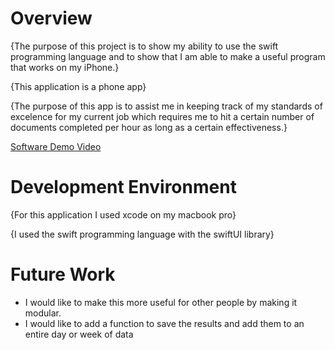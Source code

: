 # Overview

{The purpose of this project is to show my ability to use the swift programming language and to show that I am able to make a useful program that works on my iPhone.}

{This application is a phone app}

{The purpose of this app is to assist me in keeping track of my standards of excelence for my current job which requires me to hit a certain number of documents completed per hour as long as a certain effectiveness.}

[Software Demo Video](https://www.youtube.com/watch?v=M8t0burt37A&authuser=0)

# Development Environment

{For this application I used xcode on my macbook pro}

{I used the swift programming language with the swiftUI library}

# Future Work

* I would like to make this more useful for other people by making it modular.
* I would like to add a function to save the results and add them to an entire day or week of data